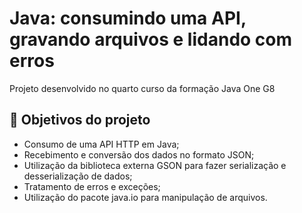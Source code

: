 <!-- ![thumbnail-Formação Java (4)](https://user-images.githubusercontent.com/66698429/226751112-f79aaa28-16c9-4561-8a15-0ac62ec9cb44.png) -->


# Java: consumindo uma API, gravando arquivos e lidando com erros

Projeto desenvolvido no quarto curso da formação Java One G8


## 🔨 Objetivos do projeto

- Consumo de uma API HTTP em Java;
- Recebimento e conversão dos dados no formato JSON; 
- Utilização da biblioteca externa GSON para fazer serialização e desserialização de dados;
- Tratamento de erros e exceções;
- Utilização do pacote java.io para manipulação de arquivos.